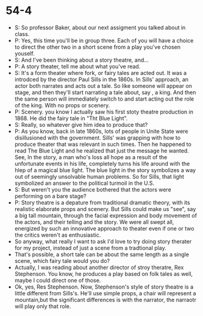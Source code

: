 # 54-4

+ S: So professor Baker, about our next assigment you talked about in class.
+ P: Yes, this time you'll be in group three. Each of you will have a choice to direct the other two in a short scene from a play you've chosen youself.
+ S: And I've been thinking about a story theatre, and...
+ P: A story theater, tell me about what you've read.
+ S: It's a form theater where fork, or fairy tales are acted out. It was a introdced by the director Paul Sills in the 1860s. In Sills' approach, an actor both narrates and acts out a tale. So like someone will appear on stage, and then they'll start narrating a tale about, say , a king. And then the same person will immediately switch to and start acting out the role of the king. With no props or scenery.
+ P: Scenery. you know I actually saw his first stoty theatre production in 1868. He did the fairy tale in "Tht Blue Light".
+ S: Really, so whatever give him idea to produce that?
+ P: As you know, back in late 1860s, lots of people in Unite State were disillusioned with the government. Sills' was grapping with how to produce theater that was relevant in such times. Then he happened to read The Blue Light and he realized that just the message he wanted. See, In the story, a man who's loss all hope as a result of the unfortunate events in his life, completely turns his life around with the hlep of a magical blue light. The blue light in the story symbolizes a way out of seemingly unsolvable human problems. So for Sills, that light symbolized an answer to the political turmoil in the U.S.
+ S: But weren't you the audience bothered that the actors were performing on a bare stage?
+ P: Story theatre is a depature from traditional dramatic theory, with its realistic elaborate props and scenery. But Sills could make us "see", say a big tall mountain, through the facial expression and body movement of the actors, and their telling and the story. We were all swept all, energized by such an innovative approach to theater even if one or two the critics weren't as enthusiastic.
+ So anyway, what really I want to ask I'd love to try doing story therater for my project, instead of just a scene from a tradtional play.
+ That's possible, a short tale can be about the same length as a single scene, which fairy tale would you do?
+ Actually, I was reading about another director of stroy theratre, Rex Stephenson. You know, he produces a play based on folk tales as well, maybe I could direct one of those.
+ Ok, yes, Res Stephenson. Now, Stephenson's style of story theatre is a little different from Sills's. He'll use simple props, a chair will represent a mountain,but the significant differences is with the narrator, the narraotr will play only that role.
